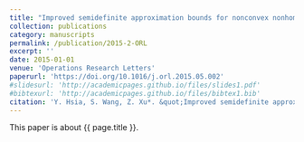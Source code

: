 ```yaml
---
title: "Improved semidefinite approximation bounds for nonconvex nonhomogeneous quadratic optimization with ellipsoid constraints"
collection: publications
category: manuscripts
permalink: /publication/2015-2-ORL
excerpt: ''
date: 2015-01-01
venue: 'Operations Research Letters'
paperurl: 'https://doi.org/10.1016/j.orl.2015.05.002'
#slidesurl: 'http://academicpages.github.io/files/slides1.pdf'
#bibtexurl: 'http://academicpages.github.io/files/bibtex1.bib'
citation: 'Y. Hsia, S. Wang, Z. Xu*. &quot;Improved semidefinite approximation bounds for nonconvex nonhomogeneous quadratic optimization with ellipsoid constraints.&quot; <i>Operations Research Letters</i>. 43:378-383, 2015. https://doi.org/10.1016/j.orl.2015.05.002'
---
```


This paper is about {{ page.title }}.
